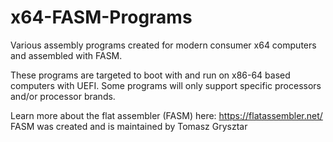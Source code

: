 # x64-FASM-Programs
Various assembly programs created for modern consumer x64 computers and assembled with FASM.

These programs are targeted to boot with and run on x86-64 based computers with UEFI. Some programs will only support specific processors and/or processor brands.

Learn more about the flat assembler (FASM) here: https://flatassembler.net/ 
FASM was created and is maintained by Tomasz Grysztar
